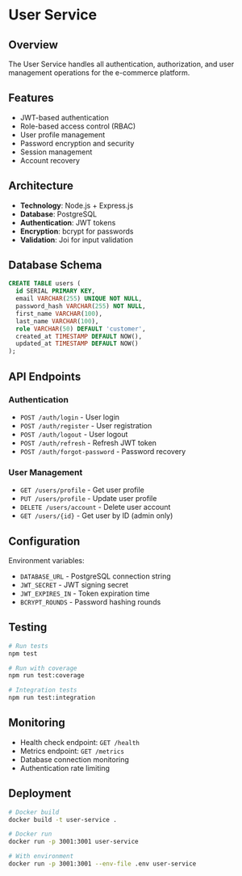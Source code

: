 # User Service

## Overview
The User Service handles all authentication, authorization, and user management operations for the e-commerce platform.

## Features
- JWT-based authentication
- Role-based access control (RBAC)
- User profile management
- Password encryption and security
- Session management
- Account recovery

## Architecture
- **Technology**: Node.js + Express.js
- **Database**: PostgreSQL
- **Authentication**: JWT tokens
- **Encryption**: bcrypt for passwords
- **Validation**: Joi for input validation

## Database Schema
```sql
CREATE TABLE users (
  id SERIAL PRIMARY KEY,
  email VARCHAR(255) UNIQUE NOT NULL,
  password_hash VARCHAR(255) NOT NULL,
  first_name VARCHAR(100),
  last_name VARCHAR(100),
  role VARCHAR(50) DEFAULT 'customer',
  created_at TIMESTAMP DEFAULT NOW(),
  updated_at TIMESTAMP DEFAULT NOW()
);
```

## API Endpoints

### Authentication
- `POST /auth/login` - User login
- `POST /auth/register` - User registration
- `POST /auth/logout` - User logout
- `POST /auth/refresh` - Refresh JWT token
- `POST /auth/forgot-password` - Password recovery

### User Management
- `GET /users/profile` - Get user profile
- `PUT /users/profile` - Update user profile
- `DELETE /users/account` - Delete user account
- `GET /users/{id}` - Get user by ID (admin only)

## Configuration
Environment variables:
- `DATABASE_URL` - PostgreSQL connection string
- `JWT_SECRET` - JWT signing secret
- `JWT_EXPIRES_IN` - Token expiration time
- `BCRYPT_ROUNDS` - Password hashing rounds

## Testing
```bash
# Run tests
npm test

# Run with coverage
npm run test:coverage

# Integration tests
npm run test:integration
```

## Monitoring
- Health check endpoint: `GET /health`
- Metrics endpoint: `GET /metrics`
- Database connection monitoring
- Authentication rate limiting

## Deployment
```bash
# Docker build
docker build -t user-service .

# Docker run
docker run -p 3001:3001 user-service

# With environment
docker run -p 3001:3001 --env-file .env user-service
```